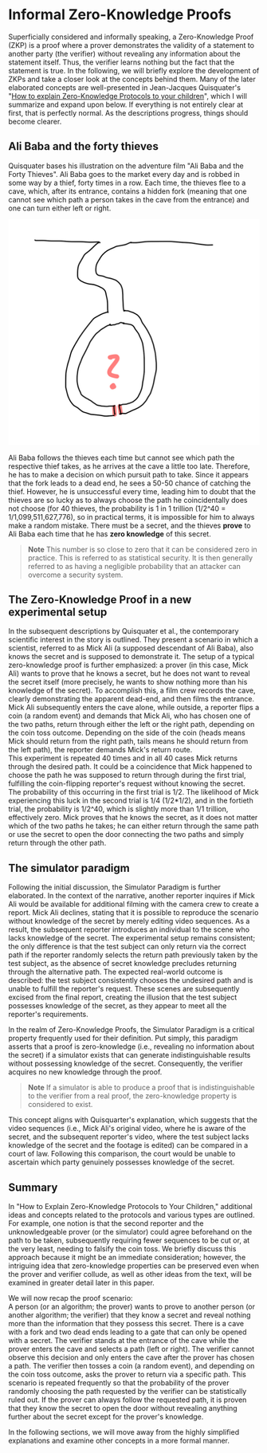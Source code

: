 # Informal Zero-Knowledge Proofs

Superficially considered and informally speaking, a Zero-Knowledge Proof (ZKP) is a proof where a prover demonstrates the validity of a statement to another party (the verifier) without revealing any information about the statement itself. Thus, the verifier learns nothing but the fact that the statement is true. In the following, we will briefly explore the development of ZKPs and take a closer look at the concepts behind them. Many of the later elaborated concepts are well-presented in Jean-Jacques Quisquater's "[How to explain Zero-Knowledge Protocols to your children](http://bitcoin-class.org/classes/zkforkids.pdf)", which I will summarize and expand upon below. If everything is not entirely clear at first, that is perfectly normal. As the descriptions progress, things should become clearer.

## Ali Baba and the forty thieves

Quisquater bases his illustration on the adventure film "Ali Baba and the Forty Thieves". Ali Baba goes to the market every day and is robbed in some way by a thief, forty times in a row. Each time, the thieves flee to a cave, which, after its entrance, contains a hidden fork (meaning that one cannot see which path a person takes in the cave from the entrance) and one can turn either left or right.

![Cave Informal](./img/cave-informal.jpeg)

Ali Baba follows the thieves each time but cannot see which path the respective thief takes, as he arrives at the cave a little too late. Therefore, he has to make a decision on which pursuit path to take. Since it appears that the fork leads to a dead end, he sees a 50-50 chance of catching the thief. However, he is unsuccessful every time, leading him to doubt that the thieves are so lucky as to always choose the path he coincidentally does not choose (for 40 thieves, the probability is 1 in 1 trillion (1/2^40 = 1/1,099,511,627,776), so in practical terms, it is impossible for him to always make a random mistake. There must be a secret, and the thieves **prove** to Ali Baba each time that he has **zero knowledge** of this secret.

> **Note**
> This number is so close to zero that it can be considered zero in practice.
> This is referred to as statistical security. It is then generally referred to
> as having a negligible probability that an attacker can overcome a security
> system.

## The Zero-Knowledge Proof in a new experimental setup

In the subsequent descriptions by Quisquater et al., the contemporary scientific interest in the story is outlined. They present a scenario in which a scientist, referred to as Mick Ali (a supposed descendant of Ali Baba), also knows the secret and is supposed to demonstrate it. The setup of a typical zero-knowledge proof is further emphasized: a prover (in this case, Mick Ali) wants to prove that he knows a secret, but he does not want to reveal the secret itself (more precisely, he wants to show nothing more than his knowledge of the secret). To accomplish this, a film crew records the cave, clearly demonstrating the apparent dead-end, and then films the entrance. Mick Ali subsequently enters the cave alone, while outside, a reporter flips a coin (a random event) and demands that Mick Ali, who has chosen one of the two paths, return through either the left or the right path, depending on the coin toss outcome. Depending on the side of the coin (heads means Mick should return from the right path, tails means he should return from the left path), the reporter demands Mick's return route.  
This experiment is repeated 40 times and in all 40 cases Mick returns through the desired path. It could be a coincidence that Mick happened to choose the path he was supposed to return through during the first trial, fulfilling the coin-flipping reporter's request without knowing the secret. The probability of this occurring in the first trial is 1/2. The likelihood of Mick experiencing this luck in the second trial is 1/4 (1/2\*1/2), and in the fortieth trial, the probability is 1/2^40, which is slightly more than 1/1 trillion, effectively zero. Mick proves that he knows the secret, as it does not matter which of the two paths he takes; he can either return through the same path or use the secret to open the door connecting the two paths and simply return through the other path.

## The simulator paradigm

Following the initial discussion, the Simulator Paradigm is further elaborated. In the context of the narrative, another reporter inquires if Mick Ali would be available for additional filming with the camera crew to create a report. Mick Ali declines, stating that it is possible to reproduce the scenario without knowledge of the secret by merely editing video sequences. As a result, the subsequent reporter introduces an individual to the scene who lacks knowledge of the secret. The experimental setup remains consistent; the only difference is that the test subject can only return via the correct path if the reporter randomly selects the return path previously taken by the test subject, as the absence of secret knowledge precludes returning through the alternative path. The expected real-world outcome is described: the test subject consistently chooses the undesired path and is unable to fulfill the reporter's request. These scenes are subsequently excised from the final report, creating the illusion that the test subject possesses knowledge of the secret, as they appear to meet all the reporter's requirements.

In the realm of Zero-Knowledge Proofs, the Simulator Paradigm is a critical property frequently used for their definition. Put simply, this paradigm asserts that a proof is zero-knowledge (i.e., revealing no information about the secret) if a simulator exists that can generate indistinguishable results without possessing knowledge of the secret. Consequently, the verifier acquires no new knowledge through the proof.

> **Note**
> If a simulator is able to produce a proof that is indistinguishable to the
> verifier from a real proof, the zero-knowledge property is considered to
> exist.

This concept aligns with Quisquarter's explanation, which suggests that the video sequences (i.e., Mick Ali's original video, where he is aware of the secret, and the subsequent reporter's video, where the test subject lacks knowledge of the secret and the footage is edited) can be compared in a court of law. Following this comparison, the court would be unable to ascertain which party genuinely possesses knowledge of the secret.

## Summary

In "How to Explain Zero-Knowledge Protocols to Your Children," additional ideas and concepts related to the protocols and various types are outlined. For example, one notion is that the second reporter and the unknowledgeable prover (or the simulator) could agree beforehand on the path to be taken, subsequently requiring fewer sequences to be cut or, at the very least, needing to falsify the coin toss. We briefly discuss this approach because it might be an immediate consideration; however, the intriguing idea that zero-knowledge properties can be preserved even when the prover and verifier collude, as well as other ideas from the text, will be examined in greater detail later in this paper.

We will now recap the proof scenario:  
A person (or an algorithm; the prover) wants to prove to another person (or another algorithm; the verifier) that they know a secret and reveal nothing more than the information that they possess this secret. There is a cave with a fork and two dead ends leading to a gate that can only be opened with a secret. The verifier stands at the entrance of the cave while the prover enters the cave and selects a path (left or right). The verifier cannot observe this decision and only enters the cave after the prover has chosen a path. The verifier then tosses a coin (a random event), and depending on the coin toss outcome, asks the prover to return via a specific path. This scenario is repeated frequently so that the probability of the prover randomly choosing the path requested by the verifier can be statistically ruled out. If the prover can always follow the requested path, it is proven that they know the secret to open the door without revealing anything further about the secret except for the prover's knowledge.

In the following sections, we will move away from the highly simplified explanations and examine other concepts in a more formal manner.
